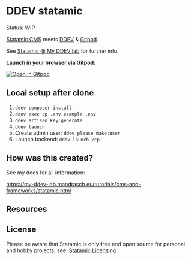 # DDEV statamic

Status: WIP

[Statamic CMS](https://statamic.com/) meets [DDEV](https://ddev.com/) & [Gitpod](https://gitpod.io/).

See [Statamic @ My DDEV lab](https://my-ddev-lab.mandrasch.eu/tutorials/cms-and-frameworks/statamic.html) for further info.

**Launch in your browser via Gitpod:**

[![Open in Gitpod](https://gitpod.io/button/open-in-gitpod.svg)](https://gitpod.io/#https://github.com/mandrasch/ddev-statamic-blank/)

## Local setup after clone

1. `ddev composer install`
1. `ddev exec cp .env.example .env`
1. `ddev artisan key:generate`
1. `ddev launch`
1. Create admin user: `ddev please make:user`
1. Launch backend: `ddev launch /cp`

## How was this created?

See my docs for all information:

https://my-ddev-lab.mandrasch.eu/tutorials/cms-and-frameworks/statamic.html

## Resources

## License

Please be aware that Statamic is only free and open source for personal and hobby projects, see: [Statamic Licensing](https://statamic.dev/licensing)
